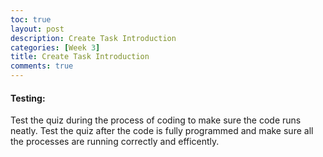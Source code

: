 ```yaml
---
toc: true
layout: post
description: Create Task Introduction
categories: [Week 3]
title: Create Task Introduction
comments: true
--- 
```





















#### Testing:

Test the quiz during the process of coding to make sure the code runs neatly. Test the quiz after the code is fully programmed and make sure all the processes are running correctly and efficently.





